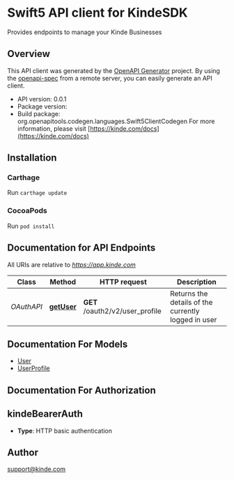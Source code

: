 # Swift5 API client for KindeSDK

Provides endpoints to manage your Kinde Businesses

## Overview
This API client was generated by the [OpenAPI Generator](https://openapi-generator.tech) project.  By using the [openapi-spec](https://github.com/OAI/OpenAPI-Specification) from a remote server, you can easily generate an API client.

- API version: 0.0.1
- Package version: 
- Build package: org.openapitools.codegen.languages.Swift5ClientCodegen
For more information, please visit [https://kinde.com/docs](https://kinde.com/docs)

## Installation

### Carthage

Run `carthage update`

### CocoaPods

Run `pod install`

## Documentation for API Endpoints

All URIs are relative to *https://app.kinde.com*

Class | Method | HTTP request | Description
------------ | ------------- | ------------- | -------------
*OAuthAPI* | [**getUser**](docs/OAuthAPI.md#getuser) | **GET** /oauth2/v2/user_profile | Returns the details of the currently logged in user


## Documentation For Models

 - [User](docs/User.md)
 - [UserProfile](docs/UserProfile.md)


## Documentation For Authorization


## kindeBearerAuth

- **Type**: HTTP basic authentication


## Author

support@kinde.com

